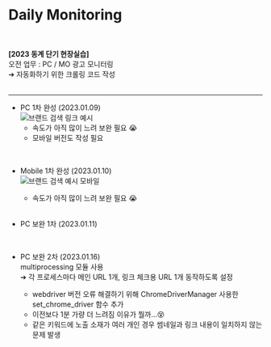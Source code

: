 # Daily Monitoring 

<br>

**[2023 동계 단기 현장실습]**  
오전 업무 : PC / MO 광고 모니터링  
➔ 자동화하기 위한 크롤링 코드 작성  
<br>
***
- PC 1차 완성 (2023.01.09)    
![브랜드 검색 링크 예시](https://user-images.githubusercontent.com/69826406/211487542-5707c497-c439-4b4d-b281-3b014bd2b187.png)
  - 속도가 아직 많이 느려 보완 필요 😭  
  - 모바일 버전도 작성 필요  
<br>

- Mobile 1차 완성 (2023.01.10)  
![브랜드 검색 예시 모바일](https://user-images.githubusercontent.com/69826406/211487683-eae2d42f-d2d9-45f5-9b58-2495c922fd07.png)
  - 속도가 아직 많이 느려 보완 필요 😭  
  <br>

- PC 보완 1차 (2023.01.11) 
 <br>

- PC 보완 2차 (2023.01.16)  
multiprocessing 모듈 사용  
➔ 각 프로세스마다 메인 URL 1개, 링크 체크용 URL 1개 동작하도록 설정 <br>

  - webdriver 버전 오류 해결하기 위해 ChromeDriverManager 사용한 set_chrome_driver 함수 추가
  - 이전보다 1분 가량 더 느려짐 이유가 뭘까...😵
  - 같은 키워드에 노출 소재가 여러 개인 경우 썸네일과 링크 내용이 일치하지 않는 문제 발생
